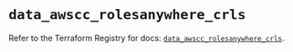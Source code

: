 # `data_awscc_rolesanywhere_crls`

Refer to the Terraform Registry for docs: [`data_awscc_rolesanywhere_crls`](https://registry.terraform.io/providers/hashicorp/awscc/0.70.0/docs/data-sources/rolesanywhere_crls).
